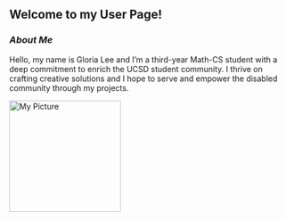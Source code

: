 ## Welcome to my User Page!

### *About Me*

Hello, my name is Gloria Lee and I’m a third-year Math-CS student with a deep commitment to enrich the UCSD student community. I thrive on crafting creative solutions and I hope to serve and empower the disabled community through my projects.

<img src="screenshots/profile_pic.png" alt="My Picture" width="200">